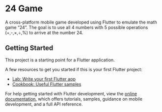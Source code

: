 # 24 Game

A cross-platform mobile game developed using Flutter to emulate the math game “24”. The goal is to use all 4 numbers with 5 possible operations (+,-,×,÷,%) to arrive at the number 24.

## Getting Started

This project is a starting point for a Flutter application.

A few resources to get you started if this is your first Flutter project:

- [Lab: Write your first Flutter app](https://docs.flutter.dev/get-started/codelab)
- [Cookbook: Useful Flutter samples](https://docs.flutter.dev/cookbook)

For help getting started with Flutter development, view the
[online documentation](https://docs.flutter.dev/), which offers tutorials,
samples, guidance on mobile development, and a full API reference.
